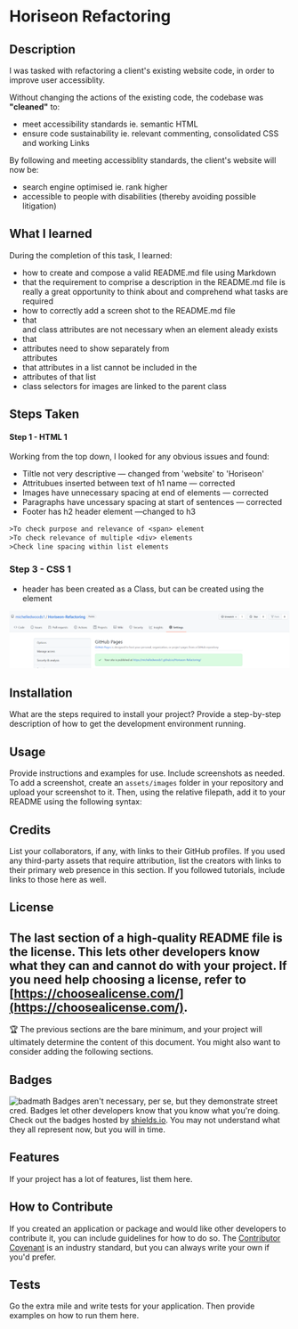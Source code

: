 # Horiseon Refactoring

## Description

I was tasked with refactoring a client's existing website code, in order to improve user accessiblity. 

Without changing the actions of the existing code, the codebase was **"cleaned"** to:
- meet accessibility standards ie. semantic HTML
- ensure code sustainability ie. relevant commenting, consolidated CSS and working Links


By following and meeting accessiblity standards, the client's website will now be:
- search engine optimised ie. rank higher
- accessible to people with disabilities (thereby avoiding possible litigation)

## What I learned
During the completion of this task, I learned:

- how to create and compose a valid README.md file using Markdown
- that the requirement to comprise a description in the README.md file is really a great opportunity to think about and comprehend what tasks are required
- how to correctly add a screen shot to the README.md file
- that <div> and class attributes are not necessary when an element aleady exists
- that <li> attributes need to show separately from <nav> attributes
- that <a> attributes in a list cannot be included in the <li> attributes of that list
- class selectors for images are linked to the parent class

## Steps Taken

#### Step 1 - HTML 1
Working from the top down, I looked for any obvious issues and found:
- Tiltle not very descriptive &mdash; changed from 'website' to 'Horiseon'
- Attritubues inserted between text of h1 name &mdash; corrected
- Images have unnecessary spacing at end of elements &mdash; corrected
- Paragraphs have uncessary spacing at start of sentences &mdash; corrected
- Footer has h2 header element &mdash;changed to h3

```
>To check purpose and relevance of <span> element
>To check relevance of multiple <div> elements
>Check line spacing within list elements

```

### Step 3 - CSS 1
- header has been created as a Class, but can be created using the element



 



![Screenshot of Webiste url](assets/images/screenshot.png)
## Installation
What are the steps required to install your project? Provide a step-by-step description of how to get the development environment running.
## Usage
Provide instructions and examples for use. Include screenshots as needed.
To add a screenshot, create an `assets/images` folder in your repository and upload your screenshot to it. Then, using the relative filepath, add it to your README using the following syntax:

## Credits
List your collaborators, if any, with links to their GitHub profiles.
If you used any third-party assets that require attribution, list the creators with links to their primary web presence in this section.
If you followed tutorials, include links to those here as well.
## License
The last section of a high-quality README file is the license. This lets other developers know what they can and cannot do with your project. If you need help choosing a license, refer to [https://choosealicense.com/](https://choosealicense.com/).
---
🏆 The previous sections are the bare minimum, and your project will ultimately determine the content of this document. You might also want to consider adding the following sections.
## Badges
![badmath](https://img.shields.io/github/languages/top/nielsenjared/badmath)
Badges aren't necessary, per se, but they demonstrate street cred. Badges let other developers know that you know what you're doing. Check out the badges hosted by [shields.io](https://shields.io/). You may not understand what they all represent now, but you will in time.
## Features
If your project has a lot of features, list them here.
## How to Contribute
If you created an application or package and would like other developers to contribute it, you can include guidelines for how to do so. The [Contributor Covenant](https://www.contributor-covenant.org/) is an industry standard, but you can always write your own if you'd prefer.
## Tests
Go the extra mile and write tests for your application. Then provide examples on how to run them here.